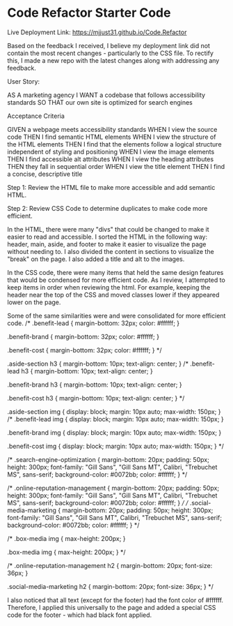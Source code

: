 # Code Refactor Starter Code

Live Deployment Link: https://mjjust31.github.io/Code.Refactor

Based on the feedback I received, I believe my deployment link did not contain the most recent changes - particularly to the CSS file. To rectify this, I made a new repo with the latest changes along with addressing any feedback. 

User Story: 

AS A marketing agency
I WANT a codebase that follows accessibility standards
SO THAT our own site is optimized for search engines


Acceptance Criteria

GIVEN a webpage meets accessibility standards
WHEN I view the source code
THEN I find semantic HTML elements
WHEN I view the structure of the HTML elements
THEN I find that the elements follow a logical structure independent of styling and positioning
WHEN I view the image elements
THEN I find accessible alt attributes
WHEN I view the heading attributes
THEN they fall in sequential order
WHEN I view the title element
THEN I find a concise, descriptive title

Step 1: Review the HTML file to make more accessible and add semantic HTML. 

Step 2: Review CSS Code to determine duplicates to make code more efficient. 

In the HTML, there were many "divs" that could be changed to make it easier to read and accessible. I sorted the HTML in the following way: header, main, aside, and footer to make it easier to visualize the page without needing to. I also divided the content in sections to visualize the "break" on the page.  I also added a title and alt to the images. 

In the CSS code, there were many items that held the same design features that would be condensed for more efficient code. As I review, I attempted to keep items in order when reviewing the html. For example, keeping the header near the top of the CSS and moved classes lower if they appeared lower on the page.

Some of the same similarities were and were consolidated for more efficient code. 
/* 
.benefit-lead {
  margin-bottom: 32px;
  color: #ffffff;
}

.benefit-brand {
  margin-bottom: 32px;
  color: #ffffff;
}

.benefit-cost {
  margin-bottom: 32px;
  color: #ffffff;
} */

.aside-section h3 {
  margin-bottom: 10px;
  text-align: center;
}
/* 
.benefit-lead h3 {
  margin-bottom: 10px;
  text-align: center;
}

.benefit-brand h3 {
  margin-bottom: 10px;
  text-align: center;
}

.benefit-cost h3 {
  margin-bottom: 10px;
  text-align: center;
} */

.aside-section img {
  display: block;
  margin: 10px auto;
  max-width: 150px;
}
/* 
.benefit-lead img {
  display: block;
  margin: 10px auto;
  max-width: 150px;
}

.benefit-brand img {
  display: block;
  margin: 10px auto;
  max-width: 150px;
}

.benefit-cost img {
  display: block;
  margin: 10px auto;
  max-width: 150px;
} */

/* .search-engine-optimization {
  margin-bottom: 20px;
  padding: 50px;
  height: 300px;
  font-family: "Gill Sans", "Gill Sans MT", Calibri, "Trebuchet MS", sans-serif;
  background-color: #0072bb;
  color: #ffffff;
} */

/* 
.online-reputation-management {
  margin-bottom: 20px;
  padding: 50px;
  height: 300px;
  font-family: "Gill Sans", "Gill Sans MT", Calibri, "Trebuchet MS", sans-serif;
  background-color: #0072bb;
  color: #ffffff;
} */
/* 
.social-media-marketing {
  margin-bottom: 20px;
  padding: 50px;
  height: 300px;
  font-family: "Gill Sans", "Gill Sans MT", Calibri, "Trebuchet MS", sans-serif;
  background-color: #0072bb;
  color: #ffffff;
} */

/* .box-media img {
  max-height: 200px;
}

.box-media img {
  max-height: 200px;
} */

/* 
.online-reputation-management h2 {
  margin-bottom: 20px;
  font-size: 36px;
}

.social-media-marketing h2 {
  margin-bottom: 20px;
  font-size: 36px;
} */


I also noticed that all text (except for the footer) had the font color of #ffffff. Therefore, I applied this universally to the page and added a special CSS code for the footer - which had black font applied. 